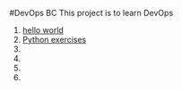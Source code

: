 #DevOps BC
This project is to learn DevOps
1. [hello world](hello-world.py)
2. [Python exercises](python)
3.
4. 
5. 
6. 
